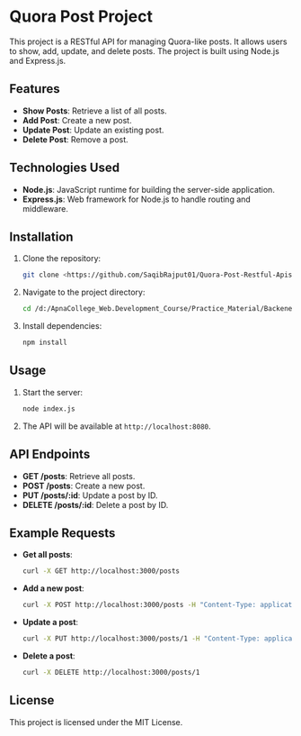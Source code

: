 # Quora Post Project

This project is a RESTful API for managing Quora-like posts. It allows users to show, add, update, and delete posts. The project is built using Node.js and Express.js.

## Features

- **Show Posts**: Retrieve a list of all posts.
- **Add Post**: Create a new post.
- **Update Post**: Update an existing post.
- **Delete Post**: Remove a post.

## Technologies Used

- **Node.js**: JavaScript runtime for building the server-side application.
- **Express.js**: Web framework for Node.js to handle routing and middleware.

## Installation

1. Clone the repository:
    ```bash
    git clone <https://github.com/SaqibRajput01/Quora-Post-Restful-Apis-Project.git>
    ```
2. Navigate to the project directory:
    ```bash
    cd /d:/ApnaCollege_Web.Development_Course/Practice_Material/Backened Dev/Restful_Api/Backened
    ```
3. Install dependencies:
    ```bash
    npm install
    ```

## Usage

1. Start the server:
    ```bash
    node index.js
    ```
2. The API will be available at `http://localhost:8080`.

## API Endpoints

- **GET /posts**: Retrieve all posts.
- **POST /posts**: Create a new post.
- **PUT /posts/:id**: Update a post by ID.
- **DELETE /posts/:id**: Delete a post by ID.

## Example Requests

- **Get all posts**:
    ```bash
    curl -X GET http://localhost:3000/posts
    ```
- **Add a new post**:
    ```bash
    curl -X POST http://localhost:3000/posts -H "Content-Type: application/json" -d '{"title": "New Post", "content": "This is a new post."}'
    ```
- **Update a post**:
    ```bash
    curl -X PUT http://localhost:3000/posts/1 -H "Content-Type: application/json" -d '{"title": "Updated Post", "content": "This is an updated post."}'
    ```
- **Delete a post**:
    ```bash
    curl -X DELETE http://localhost:3000/posts/1
    ```

## License

This project is licensed under the MIT License.

